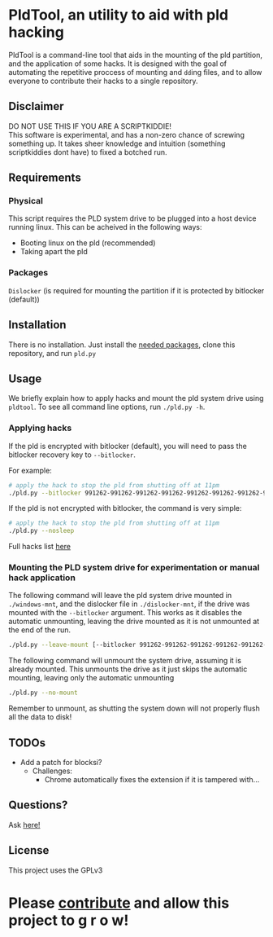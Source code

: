 # PldTool, an utility to aid with pld hacking
PldTool is a command-line tool that aids in the mounting of the pld partition, and the application of some hacks. It is designed with the goal of automating the repetitive proccess of mounting and `dd`ing files, and to allow everyone to contribute their hacks to a single repository.

## Disclaimer
DO NOT USE THIS IF YOU ARE A SCRIPTKIDDIE!  
This software is experimental, and has a non-zero chance of screwing something up. It takes sheer knowledge and intuition (something scriptkiddies dont have) to fixed a botched run.

## Requirements
### Physical
This script requires the PLD system drive to be plugged into a host device running linux. This can be acheived in the following ways:
- Booting linux on the pld (recommended)
- Taking apart the pld

### Packages
`Dislocker` (is required for mounting the partition if it is protected by bitlocker (default))

## Installation
There is no installation. Just install the [needed packages](#packages), clone this repository, and run `pld.py`

## Usage
We briefly explain how to apply hacks and mount the pld system drive using `pldtool`. To see all command line options, run `./pld.py -h`.

### Applying hacks
If the pld is encrypted with bitlocker (default), you will need to pass the bitlocker recovery key to `--bitlocker`.

For example:
```bash
# apply the hack to stop the pld from shutting off at 11pm
./pld.py --bitlocker 991262-991262-991262-991262-991262-991262-991262-991262 --nosleep
```

If the pld is not encrypted with bitlocker, the command is very simple:
```bash
# apply the hack to stop the pld from shutting off at 11pm
./pld.py --nosleep
```

Full hacks list [here](./Hacks/Index.md)

### Mounting the PLD system drive for experimentation or manual hack application
The following command will leave the pld system drive mounted in `./windows-mnt`, and the dislocker file in `./dislocker-mnt`, if the drive was mounted with the `--bitlocker` argument. This works as it disables the automatic unmounting, leaving the drive mounted as it is not unmounted at the end of the run.
```bash
./pld.py --leave-mount [--bitlocker 991262-991262-991262-991262-991262-991262-991262-991262]
```

The following command will unmount the system drive, assuming it is already mounted. This unmounts the drive as it just skips the automatic mounting, leaving only the automatic unmounting
```bash
./pld.py --no-mount
```

Remember to unmount, as shutting the system down will not properly flush all the data to disk!

## TODOs
- Add a patch for blocksi?
	- Challenges:
		- Chrome automatically fixes the extension if it is tampered with...

## Questions?
Ask [here!](https://github.com/pldhacks/PldHacking/discussions)

## License
This project uses the GPLv3

# Please [contribute](Contribute.md) and allow this project to g r o w!
